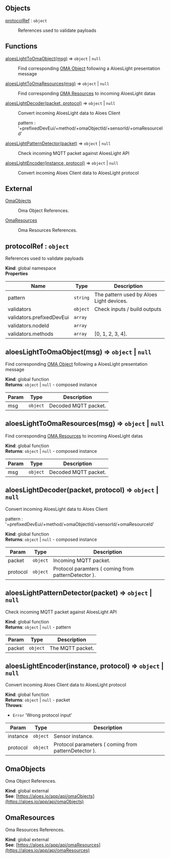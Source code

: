 ## Objects

<dl>
<dt><a href="#protocolRef">protocolRef</a> : <code>object</code></dt>
<dd><p>References used to validate payloads</p>
</dd>
</dl>

## Functions

<dl>
<dt><a href="#aloesLightToOmaObject">aloesLightToOmaObject(msg)</a> ⇒ <code>object</code> | <code>null</code></dt>
<dd><p>Find corresponding <a href="/aloeslight/#omaobjects">OMA Object</a> following a AloesLight presentation message</p>
</dd>
<dt><a href="#aloesLightToOmaResources">aloesLightToOmaResources(msg)</a> ⇒ <code>object</code> | <code>null</code></dt>
<dd><p>Find corresponding <a href="/aloeslight/#omaresources">OMA Resources</a> to incoming AloesLight datas</p>
</dd>
<dt><a href="#aloesLightDecoder">aloesLightDecoder(packet, protocol)</a> ⇒ <code>object</code> | <code>null</code></dt>
<dd><p>Convert incoming AloesLight data to Aloes Client</p>
<p>pattern : &#39;+prefixedDevEui/+method/+omaObjectId/+sensorId/+omaResourceId&#39;</p>
</dd>
<dt><a href="#aloesLightPatternDetector">aloesLightPatternDetector(packet)</a> ⇒ <code>object</code> | <code>null</code></dt>
<dd><p>Check incoming MQTT packet against AloesLight API</p>
</dd>
<dt><a href="#aloesLightEncoder">aloesLightEncoder(instance, protocol)</a> ⇒ <code>object</code> | <code>null</code></dt>
<dd><p>Convert incoming Aloes Client data to AloesLight protocol</p>
</dd>
</dl>

## External

<dl>
<dt><a href="#external_OmaObjects">OmaObjects</a></dt>
<dd><p>Oma Object References.</p>
</dd>
<dt><a href="#external_OmaResources">OmaResources</a></dt>
<dd><p>Oma Resources References.</p>
</dd>
</dl>

<a name="protocolRef"></a>

## protocolRef : <code>object</code>
References used to validate payloads

**Kind**: global namespace  
**Properties**

| Name | Type | Description |
| --- | --- | --- |
| pattern | <code>string</code> | The pattern used by Aloes Light devices. |
| validators | <code>object</code> | Check inputs / build outputs |
| validators.prefixedDevEui | <code>array</code> |  |
| validators.nodeId | <code>array</code> |  |
| validators.methods | <code>array</code> | [0, 1, 2, 3, 4]. |

<a name="aloesLightToOmaObject"></a>

## aloesLightToOmaObject(msg) ⇒ <code>object</code> \| <code>null</code>
Find corresponding [OMA Object](/aloeslight/#omaobjects) following a AloesLight presentation message

**Kind**: global function  
**Returns**: <code>object</code> \| <code>null</code> - composed instance  

| Param | Type | Description |
| --- | --- | --- |
| msg | <code>object</code> | Decoded MQTT packet. |

<a name="aloesLightToOmaResources"></a>

## aloesLightToOmaResources(msg) ⇒ <code>object</code> \| <code>null</code>
Find corresponding [OMA Resources](/aloeslight/#omaresources) to incoming AloesLight datas

**Kind**: global function  
**Returns**: <code>object</code> \| <code>null</code> - composed instance  

| Param | Type | Description |
| --- | --- | --- |
| msg | <code>object</code> | Decoded MQTT packet. |

<a name="aloesLightDecoder"></a>

## aloesLightDecoder(packet, protocol) ⇒ <code>object</code> \| <code>null</code>
Convert incoming AloesLight data to Aloes Client

pattern : '+prefixedDevEui/+method/+omaObjectId/+sensorId/+omaResourceId'

**Kind**: global function  
**Returns**: <code>object</code> \| <code>null</code> - composed instance  

| Param | Type | Description |
| --- | --- | --- |
| packet | <code>object</code> | Incoming MQTT packet. |
| protocol | <code>object</code> | Protocol paramters ( coming from patternDetector ). |

<a name="aloesLightPatternDetector"></a>

## aloesLightPatternDetector(packet) ⇒ <code>object</code> \| <code>null</code>
Check incoming MQTT packet against AloesLight API

**Kind**: global function  
**Returns**: <code>object</code> \| <code>null</code> - pattern  

| Param | Type | Description |
| --- | --- | --- |
| packet | <code>object</code> | The MQTT packet. |

<a name="aloesLightEncoder"></a>

## aloesLightEncoder(instance, protocol) ⇒ <code>object</code> \| <code>null</code>
Convert incoming Aloes Client data to AloesLight protocol

**Kind**: global function  
**Returns**: <code>object</code> \| <code>null</code> - packet  
**Throws**:

- <code>Error</code> 'Wrong protocol input'


| Param | Type | Description |
| --- | --- | --- |
| instance | <code>object</code> | Sensor instance. |
| protocol | <code>object</code> | Protocol parameters ( coming from patternDetector ). |

<a name="external_OmaObjects"></a>

## OmaObjects
Oma Object References.

**Kind**: global external  
**See**: [https://aloes.io/app/api/omaObjects](https://aloes.io/app/api/omaObjects)  
<a name="external_OmaResources"></a>

## OmaResources
Oma Resources References.

**Kind**: global external  
**See**: [https://aloes.io/app/api/omaResources](https://aloes.io/app/api/omaResources)  
